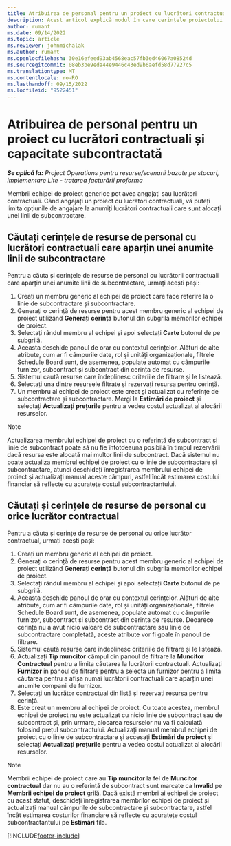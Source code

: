 ```yaml
---
title: Atribuirea de personal pentru un proiect cu lucrători contractuali și capacitate subcontractată
description: Acest articol explică modul în care cerințele proiectului pot fi îndeplinite folosind lucrători contractuali sau capacitatea subcontractată în Microsoft Dynamics 365 Project Operations.
author: rumant
ms.date: 09/14/2022
ms.topic: article
ms.reviewer: johnmichalak
ms.author: rumant
ms.openlocfilehash: 30e16efeed93ab4568eac57fb3ed46067a08524d
ms.sourcegitcommit: 08eb3be9eda44e9446c43ed9b6aefd58d77927c5
ms.translationtype: MT
ms.contentlocale: ro-RO
ms.lasthandoff: 09/15/2022
ms.locfileid: "9522451"
---
```

# <a name="staffing-a-project-with-contract-workers-and-subcontracted-capacity"></a>Atribuirea de personal pentru un proiect cu lucrători contractuali și capacitate subcontractată

_**Se aplică la:** Project Operations pentru resurse/scenarii bazate pe stocuri, implementare Lite - tratarea facturării proforma_

Membrii echipei de proiect generice pot avea angajați sau lucrători contractuali. Când angajați un proiect cu lucrători contractuali, vă puteți limita opțiunile de angajare la anumiți lucrători contractuali care sunt alocați unei linii de subcontractare. 

## <a name="search-for-staff-resource-requirements-with-contract-workers-that-belong-to-a-specific-subcontract-line"></a>Căutați cerințele de resurse de personal cu lucrători contractuali care aparțin unei anumite linii de subcontractare

Pentru a căuta și cerințele de resurse de personal cu lucrătorii contractuali care aparțin unei anumite linii de subcontractare, urmați acești pași:

1. Creați un membru generic al echipei de proiect care face referire la o linie de subcontractare și subcontractare.
2. Generați o cerință de resurse pentru acest membru generic al echipei de proiect utilizând **Generați cerință** butonul din subgrila membrilor echipei de proiect.
3. Selectați rândul membru al echipei și apoi selectați **Carte** butonul de pe subgrilă. 
4. Aceasta deschide panoul de orar cu contextul cerințelor. Alături de alte atribute, cum ar fi câmpurile date, rol și unități organizaționale, filtrele Schedule Board sunt, de asemenea, populate automat cu câmpurile furnizor, subcontract și subcontract din cerința de resurse.
5. Sistemul caută resurse care îndeplinesc criteriile de filtrare și le listează. 
6. Selectați una dintre resursele filtrate și rezervați resursa pentru cerință. 
7. Un membru al echipei de proiect este creat și actualizat cu referințe de subcontractare și subcontractare. Mergi la **Estimări de proiect** și selectați **Actualizați prețurile** pentru a vedea costul actualizat al alocării resurselor. 

> [!NOTE]
> Actualizarea membrului echipei de proiect cu o referință de subcontract și linie de subcontract poate să nu fie întotdeauna posibilă în timpul rezervării dacă resursa este alocată mai multor linii de subcontract. Dacă sistemul nu poate actualiza membrul echipei de proiect cu o linie de subcontractare și subcontractare, atunci deschideți înregistrarea membrului echipei de proiect și actualizați manual aceste câmpuri, astfel încât estimarea costului financiar să reflecte cu acuratețe costul subcontractantului.

## <a name="search-for-and-staff-resource-requirements-with-any-contract-worker"></a>Căutați și cerințele de resurse de personal cu orice lucrător contractual

Pentru a căuta și cerințe de resurse de personal cu orice lucrător contractual, urmați acești pași:

1. Creați un membru generic al echipei de proiect.
2. Generați o cerință de resurse pentru acest membru generic al echipei de proiect utilizând **Generați cerință** butonul din subgrila membrilor echipei de proiect.
3. Selectați rândul membru al echipei și apoi selectați **Carte** butonul de pe subgrilă. 
4. Aceasta deschide panoul de orar cu contextul cerințelor. Alături de alte atribute, cum ar fi câmpurile date, rol și unități organizaționale, filtrele Schedule Board sunt, de asemenea, populate automat cu câmpurile furnizor, subcontract și subcontract din cerința de resurse. Deoarece cerința nu a avut nicio valoare de subcontractare sau linie de subcontractare completată, aceste atribute vor fi goale în panoul de filtrare.
5. Sistemul caută resurse care îndeplinesc criteriile de filtrare și le listează.
6. Actualizați **Tip muncitor** câmpul din panoul de filtrare la **Muncitor Contractual** pentru a limita căutarea la lucrătorii contractuali. Actualizați **Furnizor** în panoul de filtrare pentru a selecta un furnizor pentru a limita căutarea pentru a afișa numai lucrătorii contractuali care aparțin unei anumite companii de furnizor.
7. Selectați un lucrător contractual din listă și rezervați resursa pentru cerință.
8. Este creat un membru al echipei de proiect. Cu toate acestea, membrul echipei de proiect nu este actualizat cu nicio linie de subcontract sau de subcontract și, prin urmare, alocarea resurselor nu va fi calculată folosind prețul subcontractului. Actualizați manual membrul echipei de proiect cu o linie de subcontractare și accesați **Estimări de proiect** și selectați **Actualizați prețurile** pentru a vedea costul actualizat al alocării resurselor.

> [!NOTE]
> Membrii echipei de proiect care au **Tip muncitor** la fel de **Muncitor contractual** dar nu au o referință de subcontract sunt marcate ca **Invalid** pe **Membrii echipei de proiect** grilă. Dacă există membri ai echipei de proiect cu acest statut, deschideți înregistrarea membrilor echipei de proiect și actualizați manual câmpurile de subcontractare și subcontractare, astfel încât estimarea costurilor financiare să reflecte cu acuratețe costul subcontractantului pe **Estimări** fila. 


[!INCLUDE[footer-include](../../includes/footer-banner.md)]
